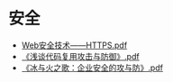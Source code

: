 # <span id = "安全">安全</span>
* [Web安全技术——HTTPS.pdf](/doc/Web安全技术——HTTPS.pdf)
* [《浅谈代码复用攻击与防御》.pdf](/doc/《浅谈代码复用攻击与防御》.pdf)
* [《冰与火之歌：企业安全的攻与防》.pdf](/doc/《冰与火之歌：企业安全的攻与防》.pdf)